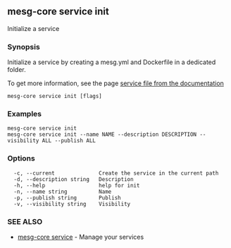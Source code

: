 ## mesg-core service init

Initialize a service

### Synopsis

Initialize a service by creating a mesg.yml and Dockerfile in a dedicated folder.
	
To get more information, see the page [service file from the documentation](https://docs.mesg.tech/service/service-file.html)

```
mesg-core service init [flags]
```

### Examples

```
mesg-core service init
mesg-core service init --name NAME --description DESCRIPTION --visibility ALL --publish ALL
```

### Options

```
  -c, --current              Create the service in the current path
  -d, --description string   Description
  -h, --help                 help for init
  -n, --name string          Name
  -p, --publish string       Publish
  -v, --visibility string    Visibility
```

### SEE ALSO

* [mesg-core service](mesg-core_service.md)	 - Manage your services

